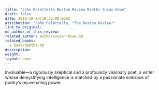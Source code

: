 ```yaml
---
title: "John Palattella Boston Review Debths Susan Howe"
draft: false
date: 2016-10-25T19:30:00.000Z
attribution: "John Palattella, *The Boston Review*"
link_to_original:
nd_author_of_this_review:
related_author: author/susan-howe.md
related_books:
  - book/debths.md
description:
weight:
layout: none
---
```

Invaluable—a rigorously skeptical and a profoundly visionary poet, a writer whose demystifying intelligence is matched by a passionate embrace of poetry’s rejuvenating power.

